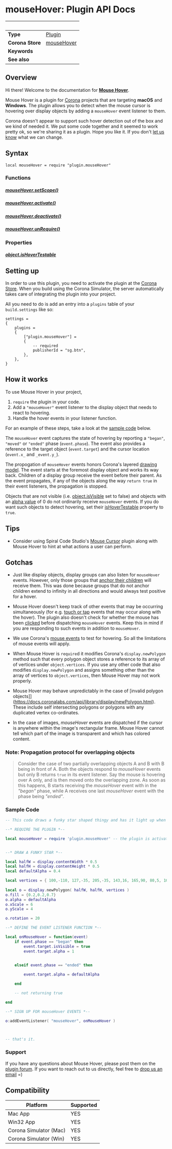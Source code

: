# mouseHover: Plugin API Docs

|                      | &nbsp; 
| -------------------- | ---------------------------------------------------------------
| __Type__             | [Plugin](https://docs.coronalabs.com/plugin/)
| __Corona Store__     | [mouseHover](http://store.coronalabs.com/plugin/mouseHover)
| __Keywords__         | 
| __See also__         | 

## Overview

Hi there! Welcome to the documentation for [__Mouse Hover__](http://store.coronalabs.com/plugin/mouseHover). 

Mouse Hover is a plugin for [Corona](https://coronalabs.com/products/corona-sdk/) projects that are targeting __macOS__ and __Windows__. The plugin allows you to detect when the mouse cursor is hovering over display objects by adding a `mouseHover` event listener to them. 

Corona doesn't appear to support such hover detection out of the box and we kind of needed it. We put some code together and it seemed to work pretty ok, so we're sharing it as a plugin. Hope you like it. If you don't [let us know](https://github.com/BTNSG/plugin-mouseHover#support) what we can change.

## Syntax

	local mouseHover = require "plugin.mouseHover"

### Functions

##### [mouseHover.setScope()](setScope.markdown)

##### [mouseHover.activate()](activate.markdown)

##### [mouseHover.deactivate()](deactivate.markdown)

##### [mouseHover.unRequire()](unRequire.markdown)


### Properties

##### [object.isHoverTestable](isHoverTestable.markdown)

## Setting up

In order to use this plugin, you need to activate the plugin at the [Corona Store](http://store.coronalabs.com/plugin/mouseHover). When you build using the Corona Simulator, the server automatically takes care of integrating the plugin into your project. 

All you need to do is add an entry into a `plugins` table of your `build.settings` like so:

``````
settings =
{
	plugins =
	{
		["plugin.mouseHover"] =
		{
			-- required
			publisherId = "sg.btn",
		},
	},		
}
``````

## How it works

To use Mouse Hover in your project, 

1. `require` the plugin in your code.
2. Add a `"mouseHover"` event listener to the display object that needs to react to hovering.
3. Handle the hover events in your listener function. 

For an example of these steps, take a look at the [sample code](https://github.com/BTNSG/plugin-mouseHover#sample-code) below. 

The `mouseHover` event captures the state of hovering by reporting a `"began"`, `"moved"` or `"ended"` phase (`event.phase`). The event also provides a reference to the target object (`event.target`) and the cursor location (`event.x_` and `_event.y_`). 

The propogation of `mouseHover` events honors Corona's layered [drawing model](https://docs.coronalabs.com/guide/graphics/group.html#drawmodel). The event starts at the foremost display object and works its way back. Children of a display group receive the event before their parent. As the event propagates, if any of the objects along the way `return true` in their event listeners, the propagation is stopped.


Objects that are not visible (i.e. [object.isVisible](https://docs.coronalabs.com/api/type/DisplayObject/isVisible.html) set to false) and objects with an [alpha value](https://docs.coronalabs.com/api/type/DisplayObject/alpha.html) of 0 do not ordinarily receive `mouseHover` events. If you do want such objects to detect hovering, set their [isHoverTestable](isHoverTestable.markdown) property to `true`.



## Tips

* Consider using Spiral Code Studio's [Mouse Cursor](https://marketplace.coronalabs.com/plugin/mouse-cursor) plugin along with Mouse Hover to hint at what actions a user can perform. 



## Gotchas

* Just like display objects, display groups can also listen for `mouseHover` events. However, only those groups that [anchor their children](https://docs.coronalabs.com/api/type/GroupObject/anchorChildren.html) will receive them. This was done because groups that do not anchor children extend to infinity in all directions and would always test positive for a hover.

* Mouse Hover doesn't keep track of other events that may be occurring simultaneously (for e.g. [touch or tap](https://docs.coronalabs.com/guide/events/touchMultitouch/index.html) events that may occur along with the hover). The plugin also doesn't check for whether the mouse has been [clicked](https://docs.coronalabs.com/api/event/mouse/isPrimaryButtonDown.html) before dispatching `mouseHover` events. Keep this in mind if you are responding to such events in addition to `mouseHover`.

* We use Corona's [mouse events](https://docs.coronalabs.com/api/event/mouse/index.html) to test for hovering. So all the limitations of mouse events will apply.

* When Mouse Hover is `require`d it modifies Corona's `display.newPolygon` method such that every polygon object stores a reference to its array of of vertices under `object.vertices`. If you use any other code that also modifies `display.newPolygon` and assigns something other than the array of vertices to `object.vertices`, then Mouse Hover may not work properly.

* Mouse Hover may behave unpredictably in the case of [invalid polygon objects]](https://docs.coronalabs.com/api/library/display/newPolygon.html). These include self intersecting polygons or polygons with any duplicated vertex co-ordinates.

* In the case of images, _mouseHover_ events are dispatched if the cursor is anywhere within the image's rectangular frame. Mouse Hover cannot tell which part of the image is transparent and which has colored content.



### Note: Propagation protocol for overlapping objects

>Consider the case of two partially overlapping objects A and B with B being in front of A. Both the objects respond to _mouseHover_ events but only B returns `true` in its event listener. Say the mouse is hovering over A only, and is then moved onto the overlapping zone. As soon as this happens, B starts receiving the _mouseHover_ event with in the _"began"_ phase, while A receives one last _mouseHover_ event with the phase being _"ended"_. 




### Sample Code

``````lua
-- This code draws a funky star shaped thingy and has it light up when the mouse hovers over it

--* REQUIRE THE PLUGIN *--

local mouseHover = require 'plugin.mouseHover' -- the plugin is activated by default. 


--* DRAW A FUNKY STAR *--

local halfW = display.contentWidth * 0.5
local halfH = display.contentHeight * 0.5
local defaultAlpha = 0.4

local vertices = { 100,-110, 127,-35, 205,-35, 143,16, 165,90, 80,5, 100-65,90, 100-43,15, 100-105,-35, 100-27,-35}
 
local o = display.newPolygon( halfW, halfH, vertices )
o.fill = {0.2,0.2,0.7}
o.alpha = defaultAlpha
o.xScale = 6
o.yScale = 4

o.rotation = 20

--* DEFINE THE EVENT LISTENER FUNCTION *--

local onMouseHover = function(event)
	if event.phase == "began" then
		event.target.isVisible = true
		event.target.alpha = 1
		

	elseif event.phase == "ended" then

		event.target.alpha = defaultAlpha

	end

	-- not returning true

end

--* SIGN UP FOR mouseHover EVENTS *--

o:addEventListener( "mouseHover", onMouseHover )



-- that's it. 

``````

### Support

If you have any questions about Mouse Hover, please post them on the [plugin forum](http://btn.sg). If you want to reach out to us directly, feel free to [drop us an email](mailto://info@btn.sg) =)


## Compatibility

| Platform                     | Supported
| ---------------------------- | ---------------------------- 
| Mac App                      | YES
| Win32 App                    | YES
| Corona Simulator (Mac)       | YES
| Corona Simulator (Win)       | YES

